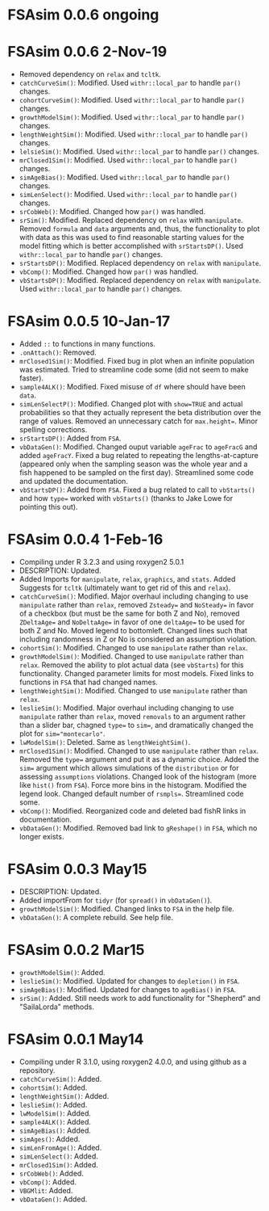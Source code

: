 # FSAsim 0.0.6 ongoing

# FSAsim 0.0.6 2-Nov-19
* Removed dependency on `relax` and `tcltk`.
* `catchCurveSim()`: Modified. Used `withr::local_par` to handle `par()` changes.
* `cohortCurveSim()`: Modified. Used `withr::local_par` to handle `par()` changes.
* `growthModelSim()`: Modified. Used `withr::local_par` to handle `par()` changes.
* `lengthWeightSim()`: Modified. Used `withr::local_par` to handle `par()` changes.
* `lelsieSim()`: Modified. Used `withr::local_par` to handle `par()` changes.
* `mrClosed1Sim()`: Modified. Used `withr::local_par` to handle `par()` changes.
* `simAgeBias()`: Modified. Used `withr::local_par` to handle `par()` changes.
* `simLenSelect()`: Modified. Used `withr::local_par` to handle `par()` changes.
* `srCobWeb()`: Modified. Changed how `par()` was handled.
* `srSim()`: Modified. Replaced dependency on `relax` with `manipulate`. Removed `formula` and `data` arguments and, thus, the functionality to plot with data as this was used to find reasonable starting values for the model fitting which is better accomplished with `srStartsDP()`. Used `withr::local_par` to handle `par()` changes.
* `srStartsDP()`:  Modified. Replaced dependency on `relax` with `manipulate`.
* `vbComp()`: Modified. Changed how `par()` was handled.
* `vbStartsDP()`:  Modified. Replaced dependency on `relax` with `manipulate`. Used `withr::local_par` to handle `par()` changes.

# FSAsim 0.0.5 10-Jan-17
* Added `::` to functions in many functions.
* `.onAttach()`: Removed.
* `mrClosed1Sim()`: Modified. Fixed bug in plot when an infinite population was estimated. Tried to streamline code some (did not seem to make faster).
* `sample4ALK()`: Modified. Fixed misuse of `df` where should have been `data`.
* `simLenSelectP()`: Modified. Changed plot with `show=TRUE` and actual probabilities so that they actually represent the beta distribution over the range of values. Removed an unnecessary catch for `max.height=`. Minor spelling corrections.
* `srStartsDP()`: Added from `FSA`.
* `vbDataGen()`: Modified. Changed ouput variable `ageFrac` to `ageFracG` and added `ageFracY`. Fixed a bug related to repeating the lengths-at-capture (appeared only when the sampling season was the whole year and a fish happened to be sampled on the first day). Streamlined some code and updated the documentation.
* `vbStartsDP()`: Added from `FSA`. Fixed a bug related to call to `vbStarts()` and how `type=` worked with `vbStarts()` (thanks to Jake Lowe for pointing this out).

# FSAsim 0.0.4 1-Feb-16
* Compiling under R 3.2.3 and using roxygen2 5.0.1
* DESCRIPTION: Updated.
* Added Imports for `manipulate`, `relax`, `graphics`, and `stats`. Added Suggests for `tcltk` (ultimately want to get rid of this and `relax`).
* `catchCurveSim()`: Modified. Major overhaul including changing to use `manipulate` rather than `relax`, removed `Zsteady=` and `NoSteady=` in favor of a checkbox (but must be the same for both Z and No), removed `ZDeltaAge=` and `NoDeltaAge=` in favor of one `deltaAge=` to be used for both Z and No. Moved legend to bottomleft. Changed lines such that including randomness in Z or No is considered an assumption violation.
* `cohortSim()`: Modified. Changed to use `manipulate` rather than `relax`.
* `growthModelSim()`: Modified. Changed to use `manipulate` rather than `relax`. Removed the ability to plot actual data (see `vbStarts`) for this functionality. Changed parameter limits for most models. Fixed links to functions in `FSA` that had changed names.
* `lengthWeightSim()`: Modified. Changed to use `manipulate` rather than `relax`.
* `leslieSim()`: Modified. Major overhaul including changing to use `manipulate` rather than `relax`, moved `removals` to an argument rather than a slider bar, chagned `type=` to `sim=`, and dramatically changed the plot for `sim="montecarlo"`.
* `lwModelSim()`: Deleted. Same as `lengthWeightSim()`.
* `mrClosed1Sim()`: Modified. Changed to use `manipulate` rather than `relax`. Removed the `type=` argument and put it as a dynamic choice. Added the `sim=` argument which allows simulations of the `distribution` or for assessing `assumptions` violations. Changed look of the histogram (more like `hist()` from `FSA`). Force more bins in the histogram. Modified the legend look. Changed default number of `rsmpls=`. Streamlined code some.
* `vbComp()`: Modified. Reorganized code and deleted bad fishR links in documentation.
* `vbDataGen()`: Modified. Removed bad link to `gReshape()` in `FSA`, which no longer exists.

# FSAsim 0.0.3 May15
* DESCRIPTION: Updated.
* Added importFrom for `tidyr` (for `spread()` in `vbDataGen()`).
* `growthModelSim()`: Modified. Changed links to `FSA` in the help file.
* `vbDataGen()`: A complete rebuild. See help file.

# FSAsim 0.0.2 Mar15
* `growthModelSim()`: Added.
* `leslieSim()`: Modified. Updated for changes to `depletion()` in `FSA`.
* `simAgeBias()`: Modified. Updated for changes to `ageBias()` in `FSA`.
* `srSim()`: Added. Still needs work to add functionality for "Shepherd" and "SailaLorda" methods.

# FSAsim 0.0.1 May14
* Compiling under R 3.1.0, using roxygen2 4.0.0, and using github as a repository.
* `catchCurveSim()`: Added.
* `cohortSim()`: Added.
* `lengthWeightSim()`: Added.
* `leslieSim()`: Added.
* `lwModelSim()`: Added.
* `sample4ALK()`: Added.
* `simAgeBias()`: Added.
* `simAges()`: Added.
* `simLenFromAge()`: Added.
* `simLenSelect()`: Added.
* `mrClosed1Sim()`: Added.
* `srCobWeb()`: Added.
* `vbComp()`: Added.
* `VBGMlit`: Added.
* `vbDataGen()`: Added.
